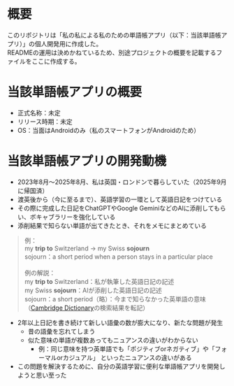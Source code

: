 # 概要
このリポジトリは「私の私による私のための単語帳アプリ（以下：当該単語帳アプリ）」の個人開発用に作成した。<br>
READMEの運用は決めかねているため、別途プロジェクトの概要を記載するファイルをここに作成する。

# 当該単語帳アプリの概要
- 正式名称：未定
- リリース時期：未定
- OS：当面はAndroidのみ（私のスマートフォンがAndroidのため）

# 当該単語帳アプリの開発動機
- 2023年8月～2025年8月、私は英国・ロンドンで暮らしていた（2025年9月に帰国済）
- 渡英後から（今に至るまで）、英語学習の一環として英語日記をつけている
- その際に完成した日記をChatGPTやGoogle GeminiなどのAIに添削してもらい、ボキャブラリーを強化している
- 添削結果で知らない単語が出てきたとき、それをメモにまとめている
> 例：  
> my **trip to** Switzerland → my Swiss **sojourn**<br>
> 	sojourn：a short period when a person stays in a particular place<br><br>
> 例の解説：<br>
> my **trip to** Switzerland：私が執筆した英語日記の記述<br>
> my Swiss **sojourn**：AIが添削した英語日記の記述<br>
> sojourn：a short period（略）：今まで知らなかった英単語の意味（[Cambridge Dictionary](https://dictionary.cambridge.org/dictionary/ "Cambridge Dictionary")の検索結果を転記）
- 2年以上日記を書き続けて新しい語彙の数が膨大になり、新たな問題が発生
 	- 昔の語彙を忘れてしまう
	- 似た意味の単語が複数あってもニュアンスの違いがわからない
		- 例：同じ意味を持つ英単語でも「ポジティブorネガティブ」や「フォーマルorカジュアル」 といったニュアンスの違いがある
- この問題を解決するために、自分の英語学習に便利な単語帳アプリを開発しようと思い至った
